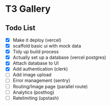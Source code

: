 # T3 Gallery

## Todo List

- [x] Make it deploy (vercel)
- [x] scaffold basic ui with mock data
- [x] Tidy up build process
- [x] Actually set up a database (vercel postgres)
- [x] Attach database to UI
- [x] Add authentication (clerk)
- [ ] Add image upload
- [ ] Error management (sentry)
- [ ] Routing/Image page (parallel route)
- [ ] Analytics (posthog)
- [ ] Ratelimiting (upstash)
